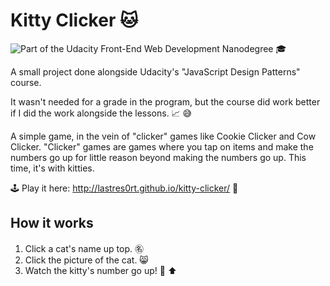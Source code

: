 # Kitty Clicker 🐱
![Part of the Udacity Front-End Web Development Nanodegree](https://img.shields.io/badge/Udacity-Front--End%20Web%20Developer%20Nanodegree-02b3e4.svg) 🎓

A small project done alongside Udacity's "JavaScript Design Patterns" course. 

It wasn't needed for a grade in the program, but the course did work better if I did the work alongside the lessons. 📈 😅

A simple game, in the vein of "clicker" games like Cookie Clicker and Cow Clicker. "Clicker" games are games where you tap on items and make the numbers go up for little reason beyond making the numbers go up. This time, it's with kitties.

🕹 Play it here: http://lastres0rt.github.io/kitty-clicker/ 👾

## How it works

1. Click a cat's name up top. ㊔
2. Click the picture of the cat. 😸
3. Watch the kitty's number go up! 💯 ⬆️
